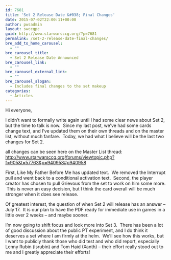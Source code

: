 ```yaml
---
id: 7681
title: 'Set 2 Release Date &#038; Final Changes'
date: 2015-07-02T22:00:11+00:00
author: pwsadmin
layout: swccgpc
guid: http://www.starwarsccg.org/?p=7681
permalink: /set-2-release-date-final-changes/
bre_add_to_home_carousel:
  - ""
bre_carousel_title:
  - Set 2 Release Date Announced
bre_carousel_link:
  - ""
bre_carousel_external_link:
  - ""
bre_carousel_slogan:
  - Includes final changes to the set makeup
categories:
  - Articles
---
```

Hi everyone,

I didn&#8217;t want to formally write again until I had some clear news about Set 2, but the time to talk is now.  Since my last post, we&#8217;ve had some cards change text, and I&#8217;ve updated them on their own threads and on the master list, without much fanfare.  Today, we had what I believe will be the last two changes for Set 2.

all changes can be seen here on the Master List thread:  
http://www.starwarsccg.org/forums/viewtopic.php?f=905&t=57763&p=940958#p940958

First, Like My Father Before Me has updated text.  We removed the Interrupt pull and went back to a conditional activation text.  Second, the player creator has chosen to pull Grievous from the set to work on him some more.  This is never an easy decision, but I think the card overall will be much stronger when it does see release.

Of greatest interest, the question of when Set 2 will release has an answer &#8211; July 17.  It is our plan to have the PDF ready for immediate use in games in a little over 2 weeks &#8211; and maybe sooner.

I&#8217;m now going to shift focus and look more into Set 3.  There has been a lot of good discussion about the public PT experiment, and I do think it deserves a set where I am firmly at the helm.  We&#8217;ll see how this works, but I want to publicly thank those who did test and who did report, especially Lenny Rubin (lsrubin) and Tom Haid (Xanth) &#8211; their effort really stood out to me and I greatly appreciate their efforts!